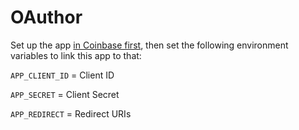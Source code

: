 # OAuthor

Set up the app [in Coinbase first](https://www.coinbase.com/oauth/applications/new), then set the following environment variables to link this app to that:

`APP_CLIENT_ID` = Client ID

`APP_SECRET` = Client Secret

`APP_REDIRECT` = Redirect URIs
